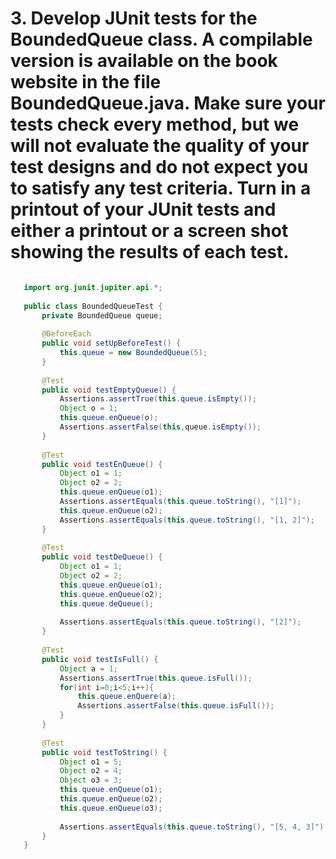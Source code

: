  # 3. Develop JUnit tests for the BoundedQueue class. A compilable version is available on the book website in the file BoundedQueue.java. Make sure your tests check every method, but we will not evaluate the quality of your test designs and do not expect you to satisfy any test criteria. Turn in a printout of your JUnit tests and either a printout or a screen shot showing the results of each test.

```java

   import org.junit.jupiter.api.*;
   
   public class BoundedQueueTest {
       private BoundedQueue queue;
   
       @BeforeEach
       public void setUpBeforeTest() {
           this.queue = new BoundedQueue(5);
       }
   
       @Test
       public void testEmptyQueue() {
           Assertions.assertTrue(this.queue.isEmpty());
           Object o = 1;
           this.queue.enQueue(o);
           Assertions.assertFalse(this,queue.isEmpty());
       }
   
       @Test
       public void testEnQueue() {
           Object o1 = 1;
           Object o2 = 2;
           this.queue.enQueue(o1);
           Assertions.assertEquals(this.queue.toString(), "[1]");
           this.queue.enQueue(o2);
           Assertions.assertEquals(this.queue.toString(), "[1, 2]");
       }
   
       @Test
       public void testDeQueue() {
           Object o1 = 1;
           Object o2 = 2;
           this.queue.enQueue(o1);
           this.queue.enQueue(o2);
           this.queue.deQueue();
   
           Assertions.assertEquals(this.queue.toString(), "[2]");
       }
   
       @Test
       public void testIsFull() {
           Object a = 1;
           Assertions.assertTrue(this.queue.isFull());
           for(int i=0;i<5;i++){
               this.queue.enQuere(a);
               Assertions.assertFalse(this.queue.isFull());
           }
       }
   
       @Test
       public void testToString() {
           Object o1 = 5;
           Object o2 = 4;
           Object o3 = 3;
           this.queue.enQueue(o1);
           this.queue.enQueue(o2);
           this.queue.enQueue(o3);
   
           Assertions.assertEquals(this.queue.toString(), "[5, 4, 3]");
       }
   }
   
```